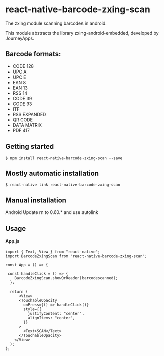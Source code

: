 # react-native-barcode-zxing-scan

The zxing module scanning barcodes in android.

This module abstracts the library zxing-android-embedded, developed by JourneyApps.

## Barcode formats:

- CODE 128
- UPC A
- UPC E
- EAN 8
- EAN 13
- RSS 14
- CODE 39
- CODE 93
- ITF
- RSS EXPANDED
- QR CODE
- DATA MATRIX
- PDF 417


## Getting started

```$ npm install react-native-barcode-zxing-scan --save```

## Mostly automatic installation

```$ react-native link react-native-barcode-zxing-scan```

## Manual installation 

Android
Update rn to 0.60.* and use autolink

## Usage 

#### App.js 

```import React from "react";
import { Text, View } from "react-native";
import BarcodeZxingScan from "react-native-barcode-zxing-scan";

const App = () => {

 const handleClick = () => {
    BarcodeZxingScan.showQrReader(barcodescanned);
  };

  return (
      <View>
      <TouchableOpacity
        onPress={() => handleClick()}
        style={{
          justifyContent: "center",
          alignItems: "center",
        }}
      >
        <Text>SCAN</Text>
      </TouchableOpacity>
    </View>
  );
};

```